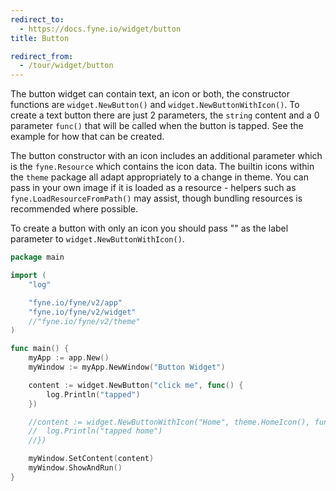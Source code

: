 ```yaml
---
redirect_to:
  - https://docs.fyne.io/widget/button
title: Button

redirect_from:
  - /tour/widget/button
---
```

The button widget can contain text, an icon or both, the constructor
functions are `widget.NewButton()` and `widget.NewButtonWithIcon()`.
To create a text button there are just 2 parameters, the `string` content
and a 0 parameter `func()` that will be called when the button is tapped.
See the example for how that can be created.

The button constructor with an icon includes an additional parameter
which is the `fyne.Resource` which contains the icon data.
The builtin icons within the `theme` package all adapt appropriately
to a change in theme. You can pass in your own image if it is loaded
as a resource - helpers such as `fyne.LoadResourceFromPath()` may assist,
though bundling resources is recommended where possible.

To create a button with only an icon you should pass "" as the label
parameter to `widget.NewButtonWithIcon()`.

```go
package main

import (
	"log"

	"fyne.io/fyne/v2/app"
	"fyne.io/fyne/v2/widget"
	//"fyne.io/fyne/v2/theme"
)

func main() {
	myApp := app.New()
	myWindow := myApp.NewWindow("Button Widget")

	content := widget.NewButton("click me", func() {
		log.Println("tapped")
	})

	//content := widget.NewButtonWithIcon("Home", theme.HomeIcon(), func() {
	//	log.Println("tapped home")
	//})

	myWindow.SetContent(content)
	myWindow.ShowAndRun()
}
````
